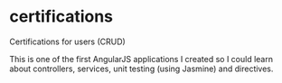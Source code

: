 # certifications
Certifications for users (CRUD)

This is one of the first AngularJS applications I created so I could learn about controllers, services, unit testing (using Jasmine) and directives.
